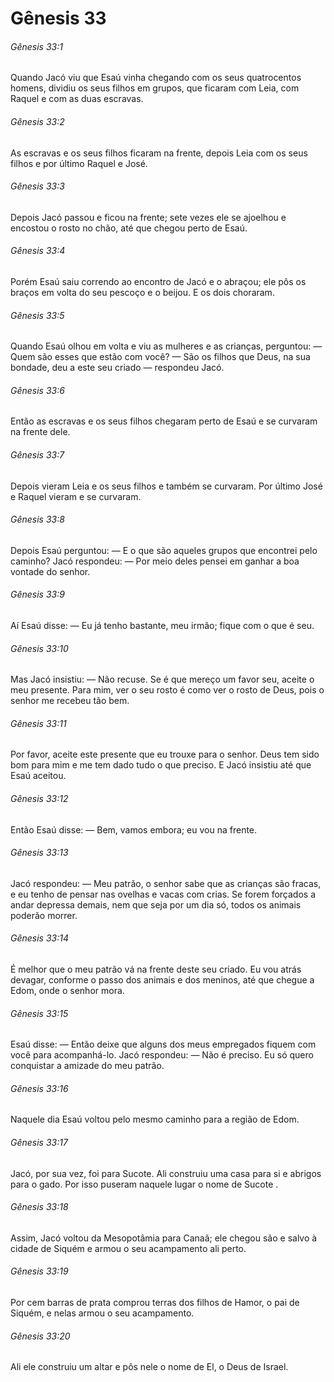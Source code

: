 # Gênesis 33

###### Gênesis 33:1

Quando Jacó viu que Esaú vinha chegando com os seus quatrocentos homens, dividiu os seus filhos em grupos, que ficaram com Leia, com Raquel e com as duas escravas.

###### Gênesis 33:2

As escravas e os seus filhos ficaram na frente, depois Leia com os seus filhos e por último Raquel e José.

###### Gênesis 33:3

Depois Jacó passou e ficou na frente; sete vezes ele se ajoelhou e encostou o rosto no chão, até que chegou perto de Esaú.

###### Gênesis 33:4

Porém Esaú saiu correndo ao encontro de Jacó e o abraçou; ele pôs os braços em volta do seu pescoço e o beijou. E os dois choraram.

###### Gênesis 33:5

Quando Esaú olhou em volta e viu as mulheres e as crianças, perguntou: — Quem são esses que estão com você? — São os filhos que Deus, na sua bondade, deu a este seu criado — respondeu Jacó.

###### Gênesis 33:6

Então as escravas e os seus filhos chegaram perto de Esaú e se curvaram na frente dele.

###### Gênesis 33:7

Depois vieram Leia e os seus filhos e também se curvaram. Por último José e Raquel vieram e se curvaram.

###### Gênesis 33:8

Depois Esaú perguntou: — E o que são aqueles grupos que encontrei pelo caminho? Jacó respondeu: — Por meio deles pensei em ganhar a boa vontade do senhor.

###### Gênesis 33:9

Aí Esaú disse: — Eu já tenho bastante, meu irmão; fique com o que é seu.

###### Gênesis 33:10

Mas Jacó insistiu: — Não recuse. Se é que mereço um favor seu, aceite o meu presente. Para mim, ver o seu rosto é como ver o rosto de Deus, pois o senhor me recebeu tão bem.

###### Gênesis 33:11

Por favor, aceite este presente que eu trouxe para o senhor. Deus tem sido bom para mim e me tem dado tudo o que preciso. E Jacó insistiu até que Esaú aceitou.

###### Gênesis 33:12

Então Esaú disse: — Bem, vamos embora; eu vou na frente.

###### Gênesis 33:13

Jacó respondeu: — Meu patrão, o senhor sabe que as crianças são fracas, e eu tenho de pensar nas ovelhas e vacas com crias. Se forem forçados a andar depressa demais, nem que seja por um dia só, todos os animais poderão morrer.

###### Gênesis 33:14

É melhor que o meu patrão vá na frente deste seu criado. Eu vou atrás devagar, conforme o passo dos animais e dos meninos, até que chegue a Edom, onde o senhor mora.

###### Gênesis 33:15

Esaú disse: — Então deixe que alguns dos meus empregados fiquem com você para acompanhá-lo. Jacó respondeu: — Não é preciso. Eu só quero conquistar a amizade do meu patrão.

###### Gênesis 33:16

Naquele dia Esaú voltou pelo mesmo caminho para a região de Edom.

###### Gênesis 33:17

Jacó, por sua vez, foi para Sucote. Ali construiu uma casa para si e abrigos para o gado. Por isso puseram naquele lugar o nome de Sucote .

###### Gênesis 33:18

Assim, Jacó voltou da Mesopotâmia para Canaã; ele chegou são e salvo à cidade de Siquém e armou o seu acampamento ali perto.

###### Gênesis 33:19

Por cem barras de prata comprou terras dos filhos de Hamor, o pai de Siquém, e nelas armou o seu acampamento.

###### Gênesis 33:20

Ali ele construiu um altar e pôs nele o nome de El, o Deus de Israel.


